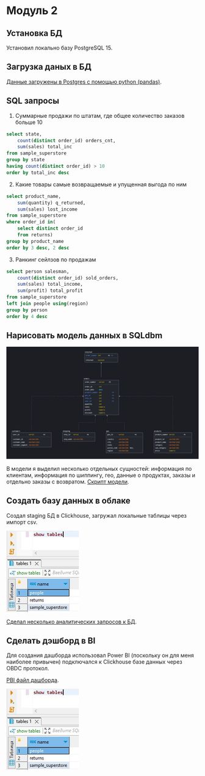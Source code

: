 # **Модуль 2**
## **Установка БД**
Установил локально базу PostgreSQL 15.
## **Загрузка даных в БД**
<a href="https://github.com/ysamokhotov/DE-101/blob/main/Module2/data_upload_into_postgres_db.ipynb">Данные загружены в Postgres с помощью python (pandas)</a>.
## **SQL запросы**
1. Суммарные продажи по штатам, где общее количество заказов больше 10
```sql
select state,
	count(distinct order_id) orders_cnt,
	sum(sales) total_inc
from sample_superstore
group by state
having count(distinct order_id) > 10
order by total_inc desc
```
2. Какие товары самые возвращаемые и упущенная выгода по ним
```sql
select product_name,
	sum(quantity) q_returned,
	sum(sales) lost_income
from sample_superstore
where order_id in(
	select distinct order_id
	from returns)
group by product_name
order by 3 desc, 2 desc
```
3. Ранкинг сейлзов по продажам
```sql
select person salesman,
	count(distinct order_id) sold_orders,
	sum(sales) total_income,
	sum(profit) total_profit
from sample_superstore
left join people using(region)
group by person
order by 4 desc
```
## **Нарисовать модель данных в SQLdbm**

![Image alt](https://github.com/ysamokhotov/DE-101/blob/main/Module2/pics/db_model.JPG)

В модели я выделил несколько отдельных сущностей: информация по клиентам, информация по шиппингу, гео, данные о продуктах, заказы и отдельно заказы с возвратом. <a href="https://github.com/ysamokhotov/DE-101/blob/main/Module2/public_to_new_dwh.sql">Скрипт модели</a>.
## **Создать базу данных в облаке**
Создал staging БД в Clickhouse, загружал локальные таблицы через импорт csv.

![Image alt](https://github.com/ysamokhotov/DE-101/blob/main/Module2/pics/clickhouse_db.JPG)

<a href="https://github.com/ysamokhotov/DE-101/blob/main/Module2/clickhouse_connection_and_queries.ipynb">Сделал несколько аналитических запросов к БД</a>.

## **Сделать дэшборд в BI**
Для создания дашборда использовал Power BI (поскольку он для меня наиболее привычен) подключался к Clickhouse базе данных через OBDC протокол. 

<a href="https://github.com/ysamokhotov/DE-101/blob/main/Module2/clickhouse_connection_and_queries.ipynb">PBI файл дашборда</a>.

![Image alt](https://github.com/ysamokhotov/DE-101/blob/main/Module2/pics/clickhouse_db.JPG)